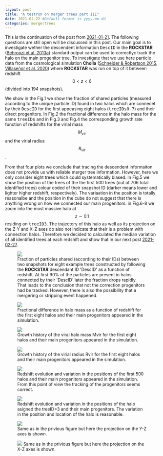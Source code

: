```yaml
---
layout: post
title: "A testrun on merger trees part III"
date: 2021-02-22 #Default format is yyyy.mm.dd
categories: mergertrees
---
```



This is the continuation of the post from <a href="https://dstoppacher.github.io/A-testrun-on-merger-trees-part-II/">2021-01-21</a>. The following questions are still open will be discussed in this post. Our main goal is to investigate wether the descendent information <tt>DescID</tt> in the <b>ROCKSTAR</b> (<a href="https://ui.adsabs.harvard.edu/#abs/2013ApJ...762..109B">Behroozi et al. 2013a</a>) standard output can be used to correctlyc track the halo on the main progenitor tree. To investigate that we use here particle data from the cosmological simulation <b>Cholla</b> (<a href="https://ui.adsabs.harvard.edu/abs/2015ApJS..217...24S">Schneider &amp; Robertson 2015</a>, <a href="https://ui.adsabs.harvard.edu/abs/2020arXiv200906652V">Villase&ntilde;or et al. 2020</a>) where <b>ROCKSTAR</b> was run on top of it between redshift $$0<z<6$$ (divided into 194 snapshots).

We show in the Fig.1 we show the fraction of shared particles (measured according to the unique particle ID) found in two halos which are connecet by their <tt>DescID</tt> for the first appeasing eight halos (<tt>treeIDs0-7</tt>) and their direct progenitors. In Fig.2 the fractional difference in the halo mass for the same <tt>treeIDs</tt> and in Fig.3 and Fig.4 the corresponding growth rate function of redshifts for the virial mass $$M_{vir}$$ and the virial radius $$R_{vir}$$. 
  
From that four plots we conclude that tracing the descendent informaiton does not provide us with reliable merger tree information. However, here we only consider eight trees which could systematically biased. In Fig.5 we show the position of the trees of the the first 500 trees (out of 706 total identified trees) colour coded of their snapshot ID (darker means lower and lighter higher redshift, respectively). The variaation in the position is totally reasonalbe and the position in the cube do not suggest that there is anything wrong on how we connected our main progenitors. in Fig.6-8 we zoom into the most massive halo at $$z\sim0.1$$ residing on <tt>treeID3</tt>. The trajectory of this halo as well as its projection on the Z-Y and X-Z axes do also not indicate that their is a problem with connection halos. Therefore we decided to calculated the median variation of all identified trees at each redshift and show that in our next post <a href="https://dstoppacher.github.io/A-testrun-on-merger-trees-4/">2021-02-27</a>.

<figure>
  <img src="{{ site.baseurl }}/plots/2021-02-22_Cholla-256_n_particles_shared1.png">
  <figcaption>Fraction of particles shared (according to their IDs) between two snapshots for eight example trees constructed by following the <b>ROCKSTAR</b> descendant ID 'DescID' as a function of redshift. At first 90% of the particles are present in halos connected by their 'DescID' later the fraction drops rapidly. That leads to the conclusion that not the correction progenitors had be tracked. However, there is also the possibility that a mergering or stripping event happened.
  </figcaption>
</figure>

<figure>
  <img src="{{ site.baseurl }}/plots/2021-02-22_Cholla-256_mhalo1_frac.png">
  <figcaption>Fractional difference in halo mass as a function of redshift for the first eight halos and their main progenitors appeared in the simulation.
  </figcaption>
</figure>

<figure>
  <img src="{{ site.baseurl }}/plots/2021-02-22_Cholla-256_mhalo1_gr.png">
  <figcaption>
    Growth history of the viral halo mass Mvir for the first eight halos and their main progenitors appeared in the simulation.
  </figcaption>
</figure>

<figure>
  <img src="{{ site.baseurl }}/plots/2021-02-22_Cholla-256_rvir1_gr.png">
  <figcaption>
        Growth history of the virial radius Rvir for the first eight halos and their main progenitors appeared in the simulation.
  </figcaption>
</figure>

<figure>
  <img src="{{ site.baseurl }}/plots/2021-02-22_Cholla-256_500_halos_all_SN.png">
  <figcaption>
    Redshift evolution and variation in the positions of the first 500 halos and their main progenitors appeared in the simulation. From this point of view the tracking of the progenitors seems correct.
  </figcaption>
</figure>

<figure>
  <img src="{{ site.baseurl }}/plots/2021-02-22_Cholla-256_treeID3.png">
  <figcaption>
        Redshift evolution and variation in the positions of the halo asigned the treeID=3 and their main progenitors. The variation in the position and location of the halo is reasonable.
  </figcaption>
</figure>


<figure>
  <img src="{{ site.baseurl }}/plots/2021-02-22_Cholla-256_treeID3_YZ.png">
  <figcaption>
    Same as in the privious figure but here the projection on the Y-Z axes is shown.
  </figcaption>
</figure>


<figure>
  <img src="{{ site.baseurl }}/plots/2021-02-22_Cholla-256_treeID3_XZ.png">
    Same as in the privious figure but here the projection on the X-Z axes is shown.
  <figcaption>
  </figcaption>
</figure>
